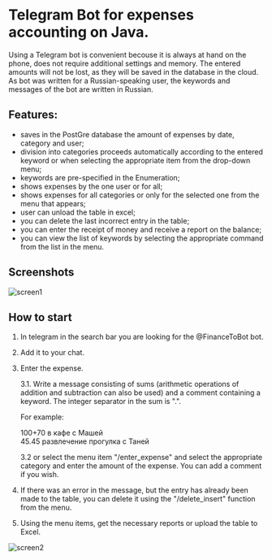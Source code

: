 # Telegram Bot for expenses accounting on Java.
Using a Telegram bot is convenient becouse it is always at hand on the phone, does not require additional settings and memory. The entered amounts will not be lost, as they will be saved in the database in the cloud. As bot was written for a Russian-speaking user, the keywords and messages of the bot are written in Russian.

## Features:
- saves in the PostGre database the amount of expenses by date, category and user;
- division into categories proceeds automatically according to the entered keyword or when selecting the appropriate item from the drop-down menu;
- keywords are pre-specified in the Enumeration;
- shows expenses by the one user or for all;
- shows expenses for all categories or only for the selected one from the menu that appears;
- user can unload the table in excel;
- you can delete the last incorrect entry in the table;
- you can enter the receipt of money and receive a report on the balance;
- you can view the list of keywords by selecting the appropriate command from the list in the menu.

## Screenshots

![screen1](https://github.com/TolkachevaSE/telegramBot/tree/main/screenshots/screenshot1.jpg,"@FinanceToBot")

## How to start

 1. In telegram in the search bar you are looking for the @FinanceToBot bot.
 2. Add it to your chat.
 3. Enter the expense.
 
      3.1. Write a message consisting of sums (arithmetic operations of addition and subtraction can also be used) and a comment containing a keyword. The integer separator in the sum is ".".
      
      For example:
      
      100+70 в кафе с Машей      
      45.45 развлечение прогулка с Таней
      
      3.2 or select the menu item "/enter_expense" and select the appropriate category and enter the amount of the expense. You can add a comment if you wish.
   4. If there was an error in the message, but the entry has already been made to the table, you can delete it using the "/delete_insert" function from the menu.
   5. Using the menu items, get the necessary reports or upload the table to Excel.

![screen2](https://github.com/TolkachevaSE/telegramBot/tree/main/screenshots/screenshot2.png)


